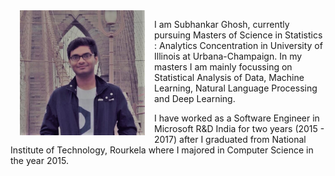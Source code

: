 <img align="left" src="SubhankarImage.jpg" width="200" height="200" hspace="15" >

<p>
I am Subhankar Ghosh, currently pursuing Masters of Science in Statistics : Analytics Concentration in University of Illinois at Urbana-Champaign. In my masters I am mainly focussing on Statistical Analysis of Data, Machine Learning, Natural Language Processing and Deep Learning.


I have worked as a Software Engineer in Microsoft R&D India for two years (2015 - 2017) after I graduated from National Institute of Technology, Rourkela where I majored in Computer Science in the year 2015.
</p>
